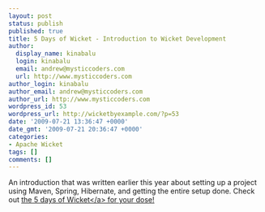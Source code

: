 ```yaml
---
layout: post
status: publish
published: true
title: 5 Days of Wicket - Introduction to Wicket Development
author:
  display_name: kinabalu
  login: kinabalu
  email: andrew@mysticcoders.com
  url: http://www.mysticcoders.com
author_login: kinabalu
author_email: andrew@mysticcoders.com
author_url: http://www.mysticcoders.com
wordpress_id: 53
wordpress_url: http://wicketbyexample.com/?p=53
date: '2009-07-21 13:36:47 +0000'
date_gmt: '2009-07-21 20:36:47 +0000'
categories:
- Apache Wicket
tags: []
comments: []
---
```

<p>An introduction that was written earlier this year about setting up a project using Maven, Spring, Hibernate, and getting the entire setup done.  Check out <a href="http:&#47;&#47;www.mysticcoders.com&#47;blog&#47;2009&#47;03&#47;09&#47;5-days-of-wicket&#47;">the 5 days of Wicket<&#47;a> for your dose!</p>
